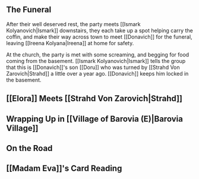 ## The Funeral
After their well deserved rest, the party meets [[Ismark Kolyanovich|Ismark]] downstairs, they each take up a spot helping carry the coffin, and make their way across town to meet [[Donavich]] for the funeral, leaving [[Ireena Kolyana|Ireena]] at home for safety.

At the church, the party is met with some screaming, and begging for food coming from the basement. [[Ismark Kolyanovich|Ismark]] tells the group that this is [[Donavich]]'s son [[Doru]] who was turned by [[Strahd Von Zarovich|Strahd]] a little over a year ago. [[Donavich]] keeps him locked in the basement.

## [[Elora]] Meets [[Strahd Von Zarovich|Strahd]]

## Wrapping Up in [[Village of Barovia (E)|Barovia Village]]

## On the Road

## [[Madam Eva]]'s Card Reading